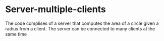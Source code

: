 # Server-multiple-clients
The code complises of a server that computes the area of a circle given a radius from a client.
The server can be connected to many clients at the same time
